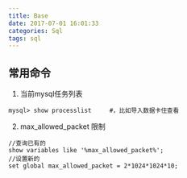 ```yaml
---
title: Base
date: 2017-07-01 16:01:33
categories: Sql
tags: sql
---
```


<meta name="referrer" content="no-referrer" />


## 常用命令

1. 当前mysql任务列表

```
mysql> show processlist		#，比如导入数据卡住查看
```

2. max_allowed_packet 限制

```
//查询已有的
show variables like '%max_allowed_packet%';
//设置新的
set global max_allowed_packet = 2*1024*1024*10;
```

